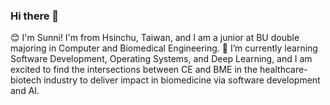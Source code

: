 ### Hi there 👋
:blush: I'm Sunni! I'm from Hsinchu, Taiwan, and I am a junior at BU double majoring in Computer and Biomedical Engineering.
🌱 I’m currently learning Software Development, Operating Systems, and Deep Learning, and I am excited to find the intersections between CE and BME in the healthcare-biotech industry to deliver impact in biomedicine via software development and AI.

<!--
**sunni426/sunni426** is a ✨ _special_ ✨ repository because its `README.md` (this file) appears on your GitHub profile.

Here are some ideas to get you started:

- 🔭 I’m currently working on ...
- 🌱 I’m currently learning ...
- 👯 I’m looking to collaborate on ...
- 🤔 I’m looking for help with ...
- 💬 Ask me about ...
- 📫 How to reach me: ...
- 😄 Pronouns: ...
- ⚡ Fun fact: ...
-->
